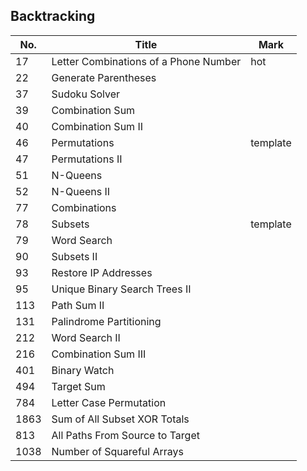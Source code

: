 ## Backtracking
| No.  | Title                                                       | Mark |
|------|-------------------------------------------------------------|------|
| 17   | Letter Combinations of a Phone Number | hot      |
| 22   | Generate Parentheses                  |          |
| 37   | Sudoku Solver                         |          |
| 39   | Combination Sum                       |          |
| 40   | Combination Sum II                    |          |
| 46   | Permutations                          | template |
| 47   | Permutations II                       |          |
| 51   | N-Queens                              |          |
| 52   | N-Queens II                           |          |
| 77   | Combinations                          |          |
| 78   | Subsets                               | template |
| 79   | Word Search                           |          |
| 90   | Subsets II                            |          |
| 93   | Restore IP Addresses                  |          |
| 95   | Unique Binary Search Trees II         |          |
| 113  | Path Sum II                           |          |
| 131  | Palindrome Partitioning               |          |
| 212  | Word Search II                        |          |
| 216  | Combination Sum III                   |          |
| 401  | Binary Watch                          |          |
| 494  | Target Sum                            |          |
| 784 | Letter Case Permutation | |
| 1863 | Sum of All Subset XOR Totals | |
| 813  | All Paths From Source to Target       |          |
| 1038 | Number of Squareful Arrays            |          |

